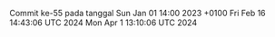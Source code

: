 Commit ke-55 pada tanggal Sun Jan 01 14:00 2023 +0100
Fri Feb 16 14:43:06 UTC 2024
Mon Apr  1 13:10:06 UTC 2024
